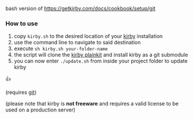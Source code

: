 bash version of https://getkirby.com/docs/cookbook/setup/git

### How to use

1. copy `kirby.sh` to the desired location of your [kirby](https://getkirby.com/) installation
2. use the command line to navigate to said destination
3. execute `sh kirby.sh your-folder-name`
4. the script will clone the [kirby plainkit](https://github.com/getkirby/plainkit) and install kirby as a git submodule
5. you can now enter `./update.sh` from inside your project folder to update kirby

👍

(requires [git](https://git-scm.com/))

(please note that kirby is **not freeware** and requires a valid license to be used on a production server)
